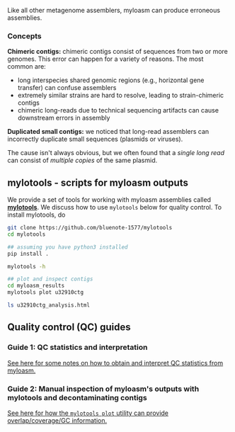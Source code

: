 Like all other metagenome assemblers, myloasm can produce erroneous assemblies.

### Concepts

**Chimeric contigs:** chimeric contigs consist of sequences from two or more genomes. This error can happen for a variety of reasons. The most common are:

- long interspecies shared genomic regions (e.g., horizontal gene transfer) can confuse assemblers
- extremely similar strains are hard to resolve, leading to strain-chimeric contigs
- chimeric long-reads due to technical sequencing artifacts can cause downstream errors in assembly

**Duplicated small contigs:** we noticed that long-read assemblers can incorrectly duplicate small sequences (plasmids or viruses). 

The cause isn't always obvious, but we often found that a *single long read* can consist of *multiple copies* of the same plasmid. 

## mylotools - scripts for myloasm outputs

We provide a set of tools for working with myloasm assemblies called **[mylotools](https://github.com/bluenote-1577/mylotools)**. We discuss how to use `mylotools` below for quality control. To install mylotools, do

```sh
git clone https://github.com/bluenote-1577/mylotools
cd mylotools

## assuming you have python3 installed
pip install . 

mylotools -h

## plot and inspect contigs
cd myloasm_results
mylotools plot u32910ctg

ls u32910ctg_analysis.html

```

## Quality control (QC) guides

### Guide 1: QC statistics and interpretation

[See here for some notes on how to obtain and interpret QC statistics from myloasm.](qc_statistics.md)

### Guide 2: Manual inspection of myloasm's outputs with mylotools and decontaminating contigs

[See here for how the `mylotools plot` utility can provide overlap/coverage/GC information.](qc_manual.md)